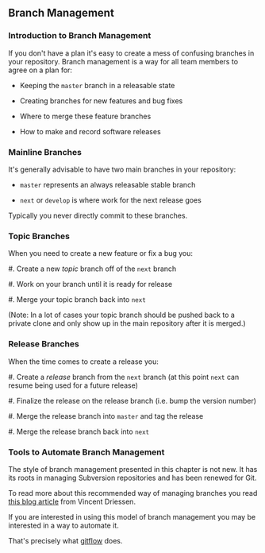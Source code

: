 Branch Management
-----------------

### Introduction to Branch Management ###

If you don't have a plan it's easy to create a mess of confusing
branches in your repository.  Branch management is a way for all team
members to agree on a plan for:

  * Keeping the `master` branch in a releasable state

  * Creating branches for new features and bug fixes

  * Where to merge these feature branches

  * How to make and record software releases

### Mainline Branches ###

It's generally advisable to have two main branches in your repository:

  * `master` represents an always releasable stable branch

  * `next` or `develop` is where work for the next release goes

Typically you never directly commit to these branches.

### Topic Branches ###

When you need to create a new feature or fix a bug you:

  #. Create a new *topic* branch off of the `next` branch

  #. Work on your branch until it is ready for release

  #. Merge your topic branch back into `next`

(Note: In a lot of cases your topic branch should be pushed back to a
private clone and only show up in the main repository after it is
merged.)

### Release Branches ###

When the time comes to create a release you:

  #. Create a *release* branch from the `next` branch (at this point
     `next` can resume being used for a future release)

  #. Finalize the release on the release branch (i.e. bump the version
     number)

  #. Merge the release branch into `master` and tag the release

  #. Merge the release branch back into `next`

### Tools to Automate Branch Management ###

<div class="notes">

The style of branch management presented in this chapter is not new.
It has its roots in managing Subversion repositories and has been
renewed for Git.

To read more about this recommended way of managing branches you
read [this blog article][git-branching] from Vincent Driessen.

</div>

If you are interested in using this model of branch management you may
be interested in a way to automate it.

That's precisely what [gitflow][] does.

[git-branching]: http://nvie.com/posts/a-successful-git-branching-model/
[gitflow]: https://github.com/nvie/gitflow
